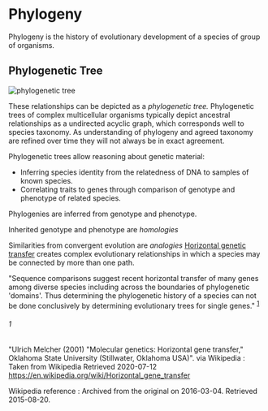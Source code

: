 # Phylogeny

Phylogeny is the history of evolutionary development of a species of group of organisms.

## Phylogenetic Tree
![phylogenetic tree](./phylogenetic-tree.svg)

These relationships can be depicted as a *phylogenetic tree.* 
Phylogenetic trees of complex multicellular organisms typically depict ancestral relationships as a undirected acyclic graph,
which corresponds well to species taxonomy.
As understanding of phylogeny and agreed taxonomy are refined over time they will not always be in exact agreement.

Phylogenetic trees allow reasoning about genetic material:
- Inferring species identity from the relatedness of DNA to samples of known species.
- Correlating traits to genes through comparison of genotype and phenotype of related species.

Phylogenies are inferred from genotype and phenotype.

Inherited genotype and phenotype are *homologies*

Similarities from convergent evolution are *analogies*
[Horizontal genetic transfer](horizontal-genetic-transfer.md) creates complex evolutionary relationships in which a species may be connected by more than one path. 

 "Sequence comparisons suggest recent horizontal transfer of many genes among diverse species including across the boundaries of phylogenetic 'domains'. Thus determining the phylogenetic history of a species can not be done conclusively by determining evolutionary trees for single genes." <sup id="a1">[1](#1)</sup>




###### 1
"Ulrich Melcher (2001) "Molecular genetics: Horizontal gene transfer," Oklahoma State University (Stillwater, Oklahoma USA)". 
via Wikipedia :
Taken from Wikipedia Retrieved 2020-07-12 
https://en.wikipedia.org/wiki/Horizontal_gene_transfer 

Wikipedia reference :
Archived from the original on 2016-03-04. Retrieved 2015-08-20.


